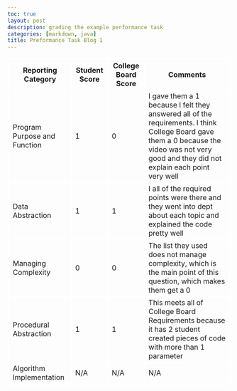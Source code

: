 ```yaml
---
toc: true
layout: post
description: grading the example performance task
categories: [markdown, java]
title: Preformance Task Blog 1
---
```


<html>
<style>
    table, th, td { 
        border:2px solid white;
    }
<!DOCTYPE html>
<html>
<head>
   <style>
      table, th, td {
         border: 1px solid green;
      }
   </style>
<body>
   <table>
         <th>Reporting Category</th>
         <th>Student Score</th>
         <th>College Board Score</th>
         <th>Comments</th>
      </tr>
      <tr>
         <td>Program Purpose and Function</td>
         <td>1</td>
         <td>0</td>
         <td>I gave them a 1 because I felt they answered all of the requirements. I think College Board gave them a 0 because the video was not very good and they did not explain each point very well</td>
      </tr>
      <tr>
         <td>Data Abstraction</td>
         <td>1</td>
         <td>1</td>
         <td>I all of the required points were there and they went into dept about each topic and explained the code pretty well</td>
      </tr>
      <tr>
         <td>Managing Complexity</td>
         <td>0</td>
         <td>0</td>
         <td>The list they used does not manage complexity, which is the main point of this question, which makes them get a 0</td>
      <tr>
      </tr>
         <td>Procedural Abstraction</td>
         <td>1</td>
         <td>1</td>
         <td>This meets all of College Board Requirements because it has 2 student created pieces of code with more than 1 parameter</td>
      </tr>
      <tr>
         <td>Algorithm Implementation</td>
         <td>N/A</td>
         <td>N/A</td>
         <td>N/A</td>
      </tr>
   </table>
</body>
</html>